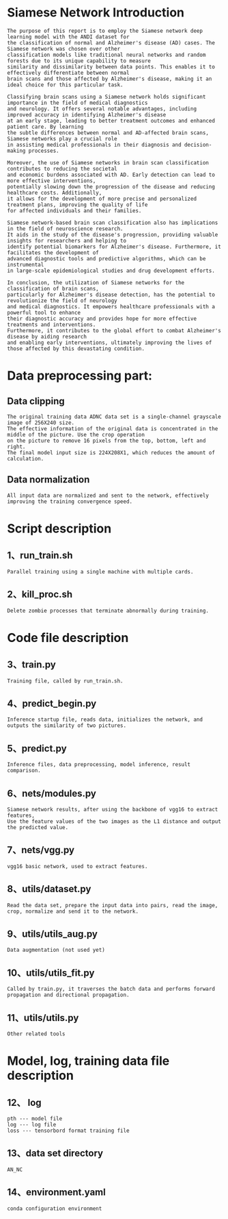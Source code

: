 # Siamese Network Introduction
    The purpose of this report is to employ the Siamese network deep learning model with the ANDI dataset for 
    the classification of normal and Alzheimer's disease (AD) cases. The Siamese network was chosen over other 
    classification models like traditional neural networks and random forests due to its unique capability to measure 
    similarity and dissimilarity between data points. This enables it to effectively differentiate between normal 
    brain scans and those affected by Alzheimer's disease, making it an ideal choice for this particular task.
    
    Classifying brain scans using a Siamese network holds significant importance in the field of medical diagnostics 
    and neurology. It offers several notable advantages, including improved accuracy in identifying Alzheimer's disease 
    at an early stage, leading to better treatment outcomes and enhanced patient care. By learning 
    the subtle differences between normal and AD-affected brain scans, Siamese networks play a crucial role 
    in assisting medical professionals in their diagnosis and decision-making processes.
    
    Moreover, the use of Siamese networks in brain scan classification contributes to reducing the societal 
    and economic burdens associated with AD. Early detection can lead to more effective interventions, 
    potentially slowing down the progression of the disease and reducing healthcare costs. Additionally, 
    it allows for the development of more precise and personalized treatment plans, improving the quality of life 
    for affected individuals and their families.
    
    Siamese network-based brain scan classification also has implications in the field of neuroscience research. 
    It aids in the study of the disease's progression, providing valuable insights for researchers and helping to 
    identify potential biomarkers for Alzheimer's disease. Furthermore, it facilitates the development of 
    advanced diagnostic tools and predictive algorithms, which can be instrumental 
    in large-scale epidemiological studies and drug development efforts.
    
    In conclusion, the utilization of Siamese networks for the classification of brain scans, 
    particularly for Alzheimer's disease detection, has the potential to revolutionize the field of neurology 
    and medical diagnostics. It empowers healthcare professionals with a powerful tool to enhance 
    their diagnostic accuracy and provides hope for more effective treatments and interventions. 
    Furthermore, it contributes to the global effort to combat Alzheimer's disease by aiding research 
    and enabling early interventions, ultimately improving the lives of those affected by this devastating condition.

# Data preprocessing part:
## Data clipping
    The original training data ADNC data set is a single-channel grayscale image of 256X240 size.
    The effective information of the original data is concentrated in the middle of the picture. Use the crop operation 
    on the picture to remove 16 pixels from the top, bottom, left and right.
    The final model input size is 224X208X1, which reduces the amount of calculation.
## Data normalization   
    All input data are normalized and sent to the network, effectively improving the training convergence speed.

# Script description
## 1、run_train.sh
    Parallel training using a single machine with multiple cards.
## 2、kill_proc.sh
    Delete zombie processes that terminate abnormally during training.

# Code file description
## 3、train.py
    Training file, called by run_train.sh.
## 4、predict_begin.py
    Inference startup file, reads data, initializes the network, and outputs the similarity of two pictures.
## 5、predict.py
    Inference files, data preprocessing, model inference, result comparison.

## 6、nets/modules.py
    Siamese network results, after using the backbone of vgg16 to extract features,
    Use the feature values of the two images as the L1 distance and output the predicted value.
## 7、nets/vgg.py
    vgg16 basic network, used to extract features.

## 8、utils/dataset.py
    Read the data set, prepare the input data into pairs, read the image, crop, normalize and send it to the network.
## 9、utils/utils_aug.py
    Data augmentation (not used yet)
## 10、utils/utils_fit.py
    Called by train.py, it traverses the batch data and performs forward propagation and directional propagation.
## 11、utils/utils.py
    Other related tools

# Model, log, training data file description
## 12、 log
    pth --- model file
    log --- log file
    loss --- tensorbord format training file

## 13、data set directory
    AN_NC
## 14、environment.yaml
    conda configuration environment